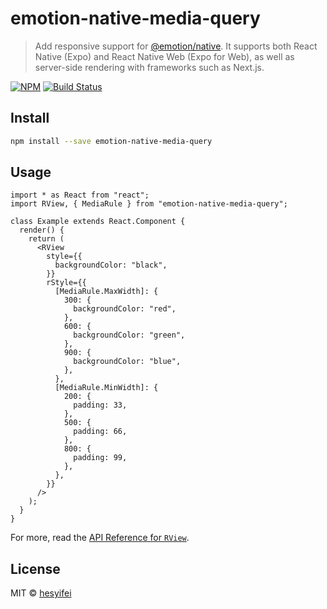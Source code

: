 # emotion-native-media-query

> Add responsive support for [@emotion/native](https://emotion.sh/docs/@emotion/native). It supports both React Native (Expo) and React Native Web (Expo for Web), as well as server-side rendering with frameworks such as Next.js.

[![NPM](https://img.shields.io/npm/v/emotion-native-media-query.svg)](https://www.npmjs.com/package/emotion-native-media-query)
[![Build Status](https://travis-ci.com/hesyifei/emotion-native-media-query.svg?branch=master)](https://travis-ci.com/hesyifei/emotion-native-media-query)

## Install

```bash
npm install --save emotion-native-media-query
```

## Usage

```tsx
import * as React from "react";
import RView, { MediaRule } from "emotion-native-media-query";

class Example extends React.Component {
  render() {
    return (
      <RView
        style={{
          backgroundColor: "black",
        }}
        rStyle={{
          [MediaRule.MaxWidth]: {
            300: {
              backgroundColor: "red",
            },
            600: {
              backgroundColor: "green",
            },
            900: {
              backgroundColor: "blue",
            },
          },
          [MediaRule.MinWidth]: {
            200: {
              padding: 33,
            },
            500: {
              padding: 66,
            },
            800: {
              padding: 99,
            },
          },
        }}
      />
    );
  }
}
```

For more, read the [API Reference for `RView`](./docs/RView.md).

## License

MIT © [hesyifei](https://github.com/hesyifei)
